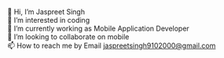 <br>👋 Hi, I’m Jaspreet Singh
<br>👀 I’m interested in coding
<br>🌱 I’m currently working as Mobile Application Developer
<br>💞️ I’m looking to collaborate on mobile
<br>📫 How to reach me by Email jaspreetsingh9102000@gmail.com
